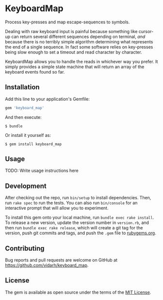 # KeyboardMap

Process key-presses and map escape-sequences to symbols.

Dealing with raw keyboard input is painful because something like cursor-up
can return several different sequences depending on terminal, *and* because
there is no terribly simple algorithm determining what represents the
end of a single sequence. In fact some software relies on key-presses being
slow enough to set a timeout and read character by character.

KeyboardMap allows you to handle the reads in whichever way you prefer.
It simply provides a simple state machine that will return an array of
the keyboard events found so far.

## Installation

Add this line to your application's Gemfile:

```ruby
gem 'keyboard_map'
```

And then execute:

    $ bundle

Or install it yourself as:

    $ gem install keyboard_map

## Usage

TODO: Write usage instructions here

## Development

After checking out the repo, run `bin/setup` to install dependencies. Then, run `rake spec` to run the tests. You can also run `bin/console` for an interactive prompt that will allow you to experiment.

To install this gem onto your local machine, run `bundle exec rake install`. To release a new version, update the version number in `version.rb`, and then run `bundle exec rake release`, which will create a git tag for the version, push git commits and tags, and push the `.gem` file to [rubygems.org](https://rubygems.org).

## Contributing

Bug reports and pull requests are welcome on GitHub at https://github.com/vidarh/keyboard_map.

## License

The gem is available as open source under the terms of the [MIT License](https://opensource.org/licenses/MIT).
